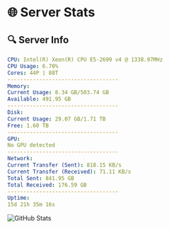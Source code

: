 # 🌐 Server Stats
## 🔍 Server Info
```yaml
CPU: Intel(R) Xeon(R) CPU E5-2699 v4 @ 1338.97MHz
CPU Usage: 6.70%
Cores: 44P | 88T
-----------------------------------
Memory:
Current Usage: 8.34 GB/503.74 GB
Available: 491.95 GB
-----------------------------------
Disk:
Current Usage: 29.07 GB/1.71 TB
Free: 1.60 TB
-----------------------------------
GPU:
No GPU detected
-----------------------------------
Network:
Current Transfer (Sent): 818.15 KB/s
Current Transfer (Received): 71.11 KB/s
Total Sent: 841.95 GB
Total Received: 176.59 GB
-----------------------------------
Uptime:
15d 21h 35m 16s
```
![GitHub Stats](https://img.shields.io/badge/Updated-2025-05-05_14:44:04-blue)